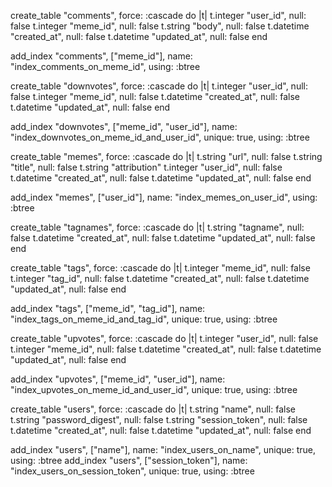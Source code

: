 create_table "comments", force: :cascade do |t|
  t.integer  "user_id",    null: false
  t.integer  "meme_id",    null: false
  t.string   "body",       null: false
  t.datetime "created_at", null: false
  t.datetime "updated_at", null: false
end

add_index "comments", ["meme_id"], name: "index_comments_on_meme_id", using: :btree

create_table "downvotes", force: :cascade do |t|
  t.integer  "user_id",    null: false
  t.integer  "meme_id",    null: false
  t.datetime "created_at", null: false
  t.datetime "updated_at", null: false
end

add_index "downvotes", ["meme_id", "user_id"], name: "index_downvotes_on_meme_id_and_user_id", unique: true, using: :btree

create_table "memes", force: :cascade do |t|
  t.string   "url",         null: false
  t.string   "title",       null: false
  t.string   "attribution"
  t.integer  "user_id",     null: false
  t.datetime "created_at",  null: false
  t.datetime "updated_at",  null: false
end

add_index "memes", ["user_id"], name: "index_memes_on_user_id", using: :btree

create_table "tagnames", force: :cascade do |t|
  t.string   "tagname",    null: false
  t.datetime "created_at", null: false
  t.datetime "updated_at", null: false
end

create_table "tags", force: :cascade do |t|
  t.integer  "meme_id",    null: false
  t.integer  "tag_id",     null: false
  t.datetime "created_at", null: false
  t.datetime "updated_at", null: false
end

add_index "tags", ["meme_id", "tag_id"], name: "index_tags_on_meme_id_and_tag_id", unique: true, using: :btree

create_table "upvotes", force: :cascade do |t|
  t.integer  "user_id",    null: false
  t.integer  "meme_id",    null: false
  t.datetime "created_at", null: false
  t.datetime "updated_at", null: false
end

add_index "upvotes", ["meme_id", "user_id"], name: "index_upvotes_on_meme_id_and_user_id", unique: true, using: :btree

create_table "users", force: :cascade do |t|
  t.string   "name",            null: false
  t.string   "password_digest", null: false
  t.string   "session_token",   null: false
  t.datetime "created_at",      null: false
  t.datetime "updated_at",      null: false
end

add_index "users", ["name"], name: "index_users_on_name", unique: true, using: :btree
add_index "users", ["session_token"], name: "index_users_on_session_token", unique: true, using: :btree
